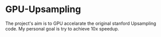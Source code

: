 GPU-Upsampling
==============

The project's aim is to GPU accelarate the original stanford Upsampling code. My personal goal is try to achieve 10x speedup.
